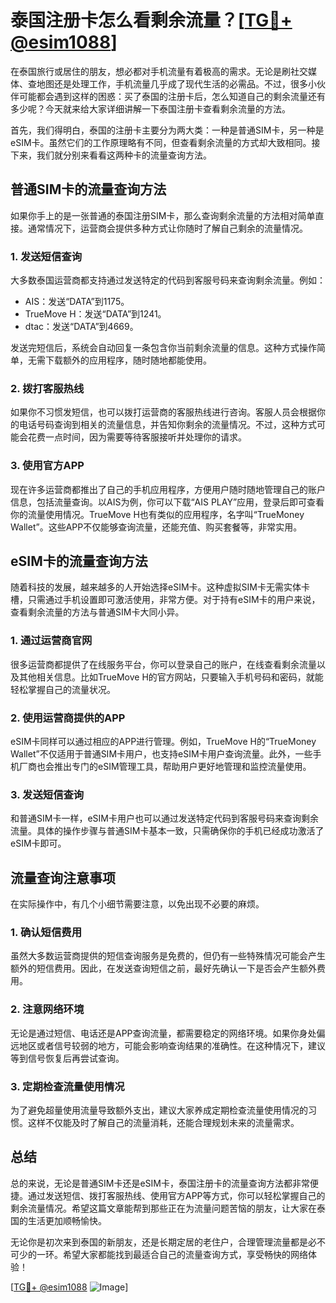 # 泰国注册卡怎么看剩余流量？[[TG💪+ @esim1088](https://t.me/s/esim1088)]

在泰国旅行或居住的朋友，想必都对手机流量有着极高的需求。无论是刷社交媒体、查地图还是处理工作，手机流量几乎成了现代生活的必需品。不过，很多小伙伴可能都会遇到这样的困惑：买了泰国的注册卡后，怎么知道自己的剩余流量还有多少呢？今天就来给大家详细讲解一下泰国注册卡查看剩余流量的方法。

首先，我们得明白，泰国的注册卡主要分为两大类：一种是普通SIM卡，另一种是eSIM卡。虽然它们的工作原理略有不同，但查看剩余流量的方式却大致相同。接下来，我们就分别来看看这两种卡的流量查询方法。

## 普通SIM卡的流量查询方法

如果你手上的是一张普通的泰国注册SIM卡，那么查询剩余流量的方法相对简单直接。通常情况下，运营商会提供多种方式让你随时了解自己剩余的流量情况。

### 1. 发送短信查询

大多数泰国运营商都支持通过发送特定的代码到客服号码来查询剩余流量。例如：

- AIS：发送“DATA”到1175。
- TrueMove H：发送“DATA”到1241。
- dtac：发送“DATA”到4669。

发送完短信后，系统会自动回复一条包含你当前剩余流量的信息。这种方式操作简单，无需下载额外的应用程序，随时随地都能使用。

### 2. 拨打客服热线

如果你不习惯发短信，也可以拨打运营商的客服热线进行咨询。客服人员会根据你的电话号码查询到相关的流量信息，并告知你剩余的流量情况。不过，这种方式可能会花费一点时间，因为需要等待客服接听并处理你的请求。

### 3. 使用官方APP

现在许多运营商都推出了自己的手机应用程序，方便用户随时随地管理自己的账户信息，包括流量查询。以AIS为例，你可以下载“AIS PLAY”应用，登录后即可查看你的流量使用情况。TrueMove H也有类似的应用程序，名字叫“TrueMoney Wallet”。这些APP不仅能够查询流量，还能充值、购买套餐等，非常实用。

## eSIM卡的流量查询方法

随着科技的发展，越来越多的人开始选择eSIM卡。这种虚拟SIM卡无需实体卡槽，只需通过手机设置即可激活使用，非常方便。对于持有eSIM卡的用户来说，查看剩余流量的方法与普通SIM卡大同小异。

### 1. 通过运营商官网

很多运营商都提供了在线服务平台，你可以登录自己的账户，在线查看剩余流量以及其他相关信息。比如TrueMove H的官方网站，只要输入手机号码和密码，就能轻松掌握自己的流量状况。

### 2. 使用运营商提供的APP

eSIM卡同样可以通过相应的APP进行管理。例如，TrueMove H的“TrueMoney Wallet”不仅适用于普通SIM卡用户，也支持eSIM卡用户查询流量。此外，一些手机厂商也会推出专门的eSIM管理工具，帮助用户更好地管理和监控流量使用。

### 3. 发送短信查询

和普通SIM卡一样，eSIM卡用户也可以通过发送特定代码到客服号码来查询剩余流量。具体的操作步骤与普通SIM卡基本一致，只需确保你的手机已经成功激活了eSIM卡即可。

## 流量查询注意事项

在实际操作中，有几个小细节需要注意，以免出现不必要的麻烦。

### 1. 确认短信费用

虽然大多数运营商提供的短信查询服务是免费的，但仍有一些特殊情况可能会产生额外的短信费用。因此，在发送查询短信之前，最好先确认一下是否会产生额外费用。

### 2. 注意网络环境

无论是通过短信、电话还是APP查询流量，都需要稳定的网络环境。如果你身处偏远地区或者信号较弱的地方，可能会影响查询结果的准确性。在这种情况下，建议等到信号恢复后再尝试查询。

### 3. 定期检查流量使用情况

为了避免超量使用流量导致额外支出，建议大家养成定期检查流量使用情况的习惯。这样不仅能及时了解自己的流量消耗，还能合理规划未来的流量需求。

## 总结

总的来说，无论是普通SIM卡还是eSIM卡，泰国注册卡的流量查询方法都非常便捷。通过发送短信、拨打客服热线、使用官方APP等方式，你可以轻松掌握自己的剩余流量情况。希望这篇文章能帮到那些正在为流量问题苦恼的朋友，让大家在泰国的生活更加顺畅愉快。

无论你是初次来到泰国的新朋友，还是长期定居的老住户，合理管理流量都是必不可少的一环。希望大家都能找到最适合自己的流量查询方式，享受畅快的网络体验！

[[TG💪+ @esim1088](https://t.me/s/esim1088) ![Image](https://i.postimg.cc/4NQfJmqS/Snipaste-2025-05-13-00-14-12.png)]